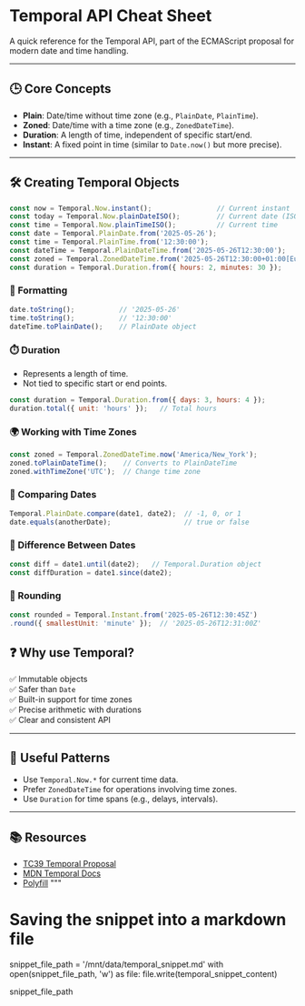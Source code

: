 # Temporal API Cheat Sheet

A quick reference for the Temporal API, part of the ECMAScript proposal for modern date and time handling.

---

## 🕒 Core Concepts

- **Plain**: Date/time without time zone (e.g., `PlainDate`, `PlainTime`).
- **Zoned**: Date/time with a time zone (e.g., `ZonedDateTime`).
- **Duration**: A length of time, independent of specific start/end.
- **Instant**: A fixed point in time (similar to `Date.now()` but more precise).

---

## 🛠️ Creating Temporal Objects

```javascript
const now = Temporal.Now.instant();                // Current instant
const today = Temporal.Now.plainDateISO();         // Current date (ISO calendar)
const time = Temporal.Now.plainTimeISO();          // Current time
const date = Temporal.PlainDate.from('2025-05-26');
const time = Temporal.PlainTime.from('12:30:00');
const dateTime = Temporal.PlainDateTime.from('2025-05-26T12:30:00');
const zoned = Temporal.ZonedDateTime.from('2025-05-26T12:30:00+01:00[Europe/London]');
const duration = Temporal.Duration.from({ hours: 2, minutes: 30 });
```

### 🔄 Formatting
```javascript
date.toString();           // '2025-05-26'
time.toString();           // '12:30:00'
dateTime.toPlainDate();    // PlainDate object
```


### ⏱️ Duration
- Represents a length of time.
- Not tied to specific start or end points.

```javascript
const duration = Temporal.Duration.from({ days: 3, hours: 4 });
duration.total({ unit: 'hours' });   // Total hours
```

### 🌍 Working with Time Zones
```javascript
const zoned = Temporal.ZonedDateTime.now('America/New_York');
zoned.toPlainDateTime();    // Converts to PlainDateTime
zoned.withTimeZone('UTC');  // Change time zone
```

### 📅 Comparing Dates

```javascript
Temporal.PlainDate.compare(date1, date2);  // -1, 0, or 1
date.equals(anotherDate);                  // true or false
```

### 📏 Difference Between Dates
```javascript
const diff = date1.until(date2);   // Temporal.Duration object
const diffDuration = date1.since(date2);
```

### 🧹 Rounding
```javascript
const rounded = Temporal.Instant.from('2025-05-26T12:30:45Z')
.round({ smallestUnit: 'minute' });  // '2025-05-26T12:31:00Z'
```

## ❓ Why use Temporal?

✅ Immutable objects  
✅ Safer than `Date`  
✅ Built-in support for time zones  
✅ Precise arithmetic with durations  
✅ Clear and consistent API  

---

## 📝 Useful Patterns

- Use `Temporal.Now.*` for current time data.
- Prefer `ZonedDateTime` for operations involving time zones.
- Use `Duration` for time spans (e.g., delays, intervals).

---

## 📚 Resources

- [TC39 Temporal Proposal](https://tc39.es/proposal-temporal/)
- [MDN Temporal Docs](https://developer.mozilla.org/en-US/docs/Web/JavaScript/Reference/Global_Objects/Temporal)
- [Polyfill](https://github.com/tc39/proposal-temporal#polyfill)
"""

# Saving the snippet into a markdown file
snippet_file_path = '/mnt/data/temporal_snippet.md'
with open(snippet_file_path, 'w') as file:
    file.write(temporal_snippet_content)

snippet_file_path

  
